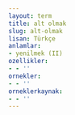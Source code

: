```yaml
---
layout: term
title: alt olmak
slug: alt-olmak
lisan: Türkçe
anlamlar:
- yenilmek (II)
ozellikler:
- - ''
ornekler:
- - ''
orneklerkaynak:
- - ''
---
```

